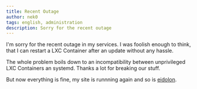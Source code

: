 ```yaml
---
title: Recent Outage
author: nek0
tags: english, administration
description: Sorry for the recent outage
---
```


I'm sorry for the recent outage in my services. I was foolish enough to think,
that I can restart a LXC Container after an update without any hassle.

The whole problem boils down to an incompatibility between unprivileged LXC
Containers an systemd. Thanks a lot for breaking our stuff.

But now everything is fine, my site is runnning again and so is
[eidolon](https://eidolon.nek0.eu).
